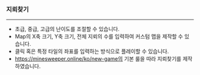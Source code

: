 ### 지뢰찾기
---
- 초급, 중급, 고급의 난이도를 조절할 수 있습니다.
- Map의 X축 크기, Y축 크기, 전체 지뢰의 수를 입력하여 커스텀 맵을 제작할 수 있습니다.
- 클릭 혹은 특정 타일의 좌표를 입력하는 방식으로 플레이할 수 있습니다.
- https://minesweeper.online/ko/new-game의 기본 룰을 따라 지뢰찾기를 제작하였습니다.
